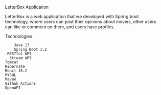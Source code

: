 LetterBox Application

LetterBox is a web application that we developed with Spring boot technology, where users can post their opinions about movies, other users can like or comment on them, and users have profiles.

Technologies

    	Java 17
	    Spring Boot 3.2
	 RESTful API
 	  Stream API
  	Tomcat
   	Hibernate
    React 18.2
    MYSQL
    Maven
    Github Actions
    OpenAPI
